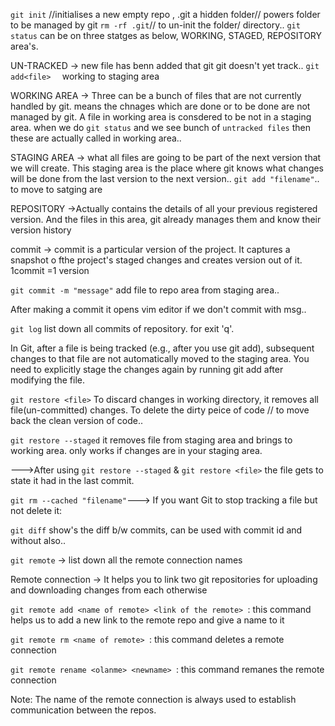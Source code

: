 `git init` //initialises a new empty repo , .git a hidden folder// powers folder to be managed by git
`rm -rf .git`// to un-init the folder/ directory..
`git status`  can be on three statges as below, WORKING, STAGED, REPOSITORY area's.

UN-TRACKED -> new file has benn added that git git doesn't yet track..
`git add<file>  ` working to staging area

WORKING AREA -> Three can be a bunch of files that are not currently handled  by git. means the chnages which are done or to be done are not managed by git. A file in working area is consdered to be not in a staging area. when we do `git status` and we see bunch of `untracked files` then these are actually called in working area..

STAGING AREA -> what all files are going to be part of the next version that we will create. This staging area is the place where git knows what changes will be done from the last version to the next version.. `git add "filename"`.. to move to satging are

REPOSITORY ->Actually contains the details of all your previous registered version. And the files in this area, git already manages them and know their version history 

commit -> commit is a particular version of the project. It captures a snapshot o fthe project's staged changes and creates version out of it.
1commit =1 version 

`git commit -m "message"` add file to repo area from staging area..

After making  a commit it opens vim editor if we don't commit with msg..

`git log` list down all commits of repository. for exit 'q'.

In Git, after a file is being tracked (e.g., after you use git add), subsequent changes to that file are not automatically moved to the staging area. You need to explicitly stage the changes again by running git add after modifying the file.

`git restore <file>` To discard changes in working directory, it removes all file(un-committed) changes. To delete the dirty peice of code // to move back the clean version of code.. 
 
`git restore --staged` it removes file from  staging area and brings to working area. only works if changes are in your staging area.

--->After using `git restore --staged` & `git restore <file>` the file gets to state it had in the last commit.

`git rm --cached "filename"`--->  If you want Git to stop tracking a file but not delete it:

`git diff`  show's the diff b/w commits, can be used with commit id and without also..

 `git remote` -> list down all the remote connection names

Remote connection -> It helps you to link two git repositories for uploading and downloading changes from each otherwise

`git remote add <name of remote> <link of the remote> `: this command helps us to add a new link to the remote repo and give a name to it

`git remote rm <name of remote> `: this command deletes a remote connection

`git remote rename <olanme> <newname> `: this command remanes the remote connection

Note: The name of the remote connection is always used to establish communication between the repos.
